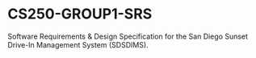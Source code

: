 # CS250-GROUP1-SRS
Software Requirements &amp; Design Specification for the San Diego Sunset Drive-In Management System (SDSDIMS).
